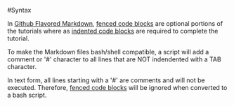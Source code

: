 #Syntax

In [Github Flavored Markdown](https://help.github.com/articles/github-flavored-markdown), [fenced code blocks](https://help.github.com/articles/github-flavored-markdown/#fenced-code-blocks) are optional portions of the tutorials where as [indented code blocks](http://daringfireball.net/projects/markdown/syntax#precode) are required to complete the tutorial.

To make the Markdown files bash/shell compatible, a script will add a comment or '#' character to all lines that are NOT indendented with a TAB character.

In text form, all lines starting with a '#' are comments and will not be executed.  Therefore, [fenced code blocks](https://help.github.com/articles/github-flavored-markdown/#fenced-code-blocks) will be ignored when converted to a bash script.




 